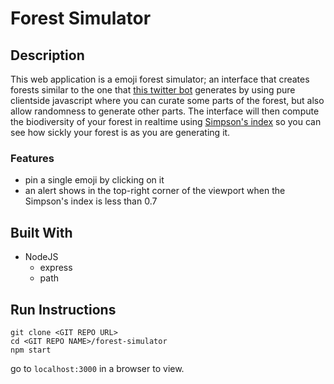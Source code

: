 # Forest Simulator

## Description

This web application is a emoji forest simulator; an interface that creates forests similar to the one that [this twitter bot](https://twitter.com/tiny_forests) generates by using pure clientside javascript where you can curate some parts of the forest, but also allow randomness to generate other parts. The interface will then compute the biodiversity of your forest in realtime using [Simpson's index](https://en.wikipedia.org/wiki/Diversity_index#Simpson_index) so you can see how sickly your forest is as you are generating it.

### Features

* pin a single emoji by clicking on it
* an alert shows in the top-right corner of the viewport when the Simpson's index is less than 0.7

## Built With

* NodeJS
    * express
    * path

## Run Instructions

```
git clone <GIT REPO URL>
cd <GIT REPO NAME>/forest-simulator
npm start
```

go to `localhost:3000` in a browser to view.

